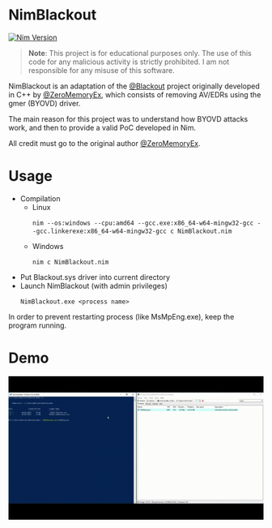 # NimBlackout

[![Nim Version](https://img.shields.io/badge/nim-1.6.8-orange.svg)](https://nim-lang.org/)

> **Note**: This project is for educational purposes only. The use of this code for any malicious activity is strictly prohibited. I am not responsible for any misuse of this software.

NimBlackout is an adaptation of the [@Blackout](https://github.com/ZeroMemoryEx/Blackout) project originally developed in C++ by [@ZeroMemoryEx](https://github.com/ZeroMemoryEx), which consists of removing AV/EDRs using the gmer (BYOVD) driver.

The main reason for this project was to understand how BYOVD attacks work, and then to provide a valid PoC developed in Nim.

All credit must go to the original author [@ZeroMemoryEx](https://github.com/ZeroMemoryEx).


# Usage
- Compilation
  - Linux
    ```
    nim --os:windows --cpu:amd64 --gcc.exe:x86_64-w64-mingw32-gcc --gcc.linkerexe:x86_64-w64-mingw32-gcc c NimBlackout.nim
    ```
  - Windows
    ```
    nim c NimBlackout.nim
    ```
- Put Blackout.sys driver into current directory
- Launch NimBlackout (with admin privileges)
  ```
  NimBlackout.exe <process name>
  ```

In order to prevent restarting process (like MsMpEng.exe), keep the program running.


# Demo
![](https://github.com/Helixo32/NimBlackout/blob/main/Github_CrimsonKiller.gif)
